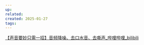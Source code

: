 ```yaml
---
up: 
related: 
created: 2025-01-27
tags:
---
```

[【声音要妙只需一招】音频降噪、去口水音、去嘶声\_哔哩哔哩\_bilibili](https://www.bilibili.com/video/BV1oz411i7Uq/?spm_id_from=333.788.top_right_bar_window_default_collection.content.click&vd_source=6d4ef5f8b8b73d69ea854cb9321a50ac)

